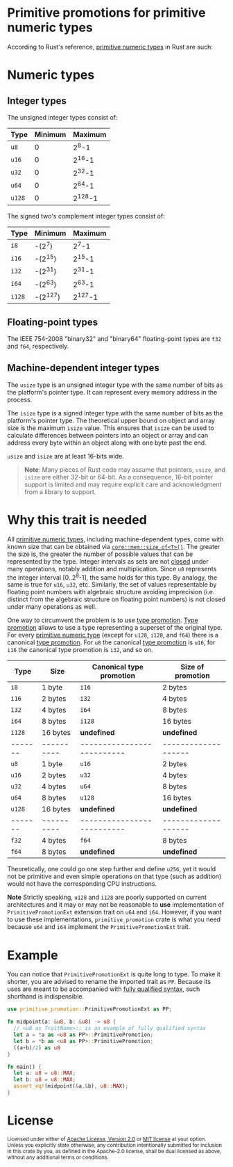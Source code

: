 # Primitive promotions for primitive numeric types

According to Rust's reference, [primitive numeric types][primitive numeric type] in Rust are such:

# Numeric types

## Integer types

The unsigned integer types consist of:

Type   | Minimum | Maximum
-------|---------|-------------------
`u8`   | 0       | 2<sup>8</sup>-1
`u16`  | 0       | 2<sup>16</sup>-1
`u32`  | 0       | 2<sup>32</sup>-1
`u64`  | 0       | 2<sup>64</sup>-1
`u128` | 0       | 2<sup>128</sup>-1

The signed two's complement integer types consist of:

Type   | Minimum            | Maximum
-------|--------------------|-------------------
`i8`   | -(2<sup>7</sup>)   | 2<sup>7</sup>-1
`i16`  | -(2<sup>15</sup>)  | 2<sup>15</sup>-1
`i32`  | -(2<sup>31</sup>)  | 2<sup>31</sup>-1
`i64`  | -(2<sup>63</sup>)  | 2<sup>63</sup>-1
`i128` | -(2<sup>127</sup>) | 2<sup>127</sup>-1


## Floating-point types

The IEEE 754-2008 "binary32" and "binary64" floating-point types are `f32` and
`f64`, respectively.

## Machine-dependent integer types

The `usize` type is an unsigned integer type with the same number of bits as the
platform's pointer type. It can represent every memory address in the process.

The `isize` type is a signed integer type with the same number of bits as the
platform's pointer type. The theoretical upper bound on object and array size
is the maximum `isize` value. This ensures that `isize` can be used to calculate
differences between pointers into an object or array and can address every byte
within an object along with one byte past the end.

`usize` and `isize` are at least 16-bits wide.

> **Note**: Many pieces of Rust code may assume that pointers, `usize`, and
> `isize` are either 32-bit or 64-bit. As a consequence, 16-bit
> pointer support is limited and may require explicit care and acknowledgment
> from a library to support.

# Why this trait is needed

All [primitive numeric types][primitive numeric type], including machine-dependent types, come with known size that can be obtained via [`core::mem::size_of<T>()`][core::mem::size_of]. The greater the size is, the greater the number of possible values that can be represented by the type. Integer intervals as sets are not [closed](https://en.wikipedia.org/wiki/Closure_(mathematics)) under many operations, notably addition and multiplication. Since `u8` represents the integer interval \[0..2<sup>8</sup>-1\], the same holds for this type. By analogy, the same is true for `u16`, `u32`, etc. Similarly, the set of values representable by floating point numbers with algebraic structure avoiding imprecision (i.e. distinct from the algebraic structure on floating point numbers) is not closed under many operations as well.

One way to circumvent the problem is to use [type promotion]. [Type promotion][type promotion] allows to use a type representing a superset of the original type. For every [primitive numeric type] (except for `u128`, `i128`, and `f64`) there is a canonical [type promotion]. For `u8` the canonical [type promotion] is `u16`, for `i16` the canonical type promotion is `i32`, and so on.

Type   | Size     | Canonical type promotion | Size of promotion
-------|----------|--------------------------|-------------------
`i8`   | 1 byte   | `i16`                    | 2 bytes
`i16`  | 2 bytes  | `i32`                    | 4 bytes
`i32`  | 4 bytes  | `i64`                    | 8 bytes
`i64`  | 8 bytes  | `i128`                   | 16 bytes
`i128` | 16 bytes | **undefined**            | **undefined**
-------|----------|--------------------------|-------------------
`u8`   | 1 byte   | `u16`                    | 2 bytes
`u16`  | 2 bytes  | `u32`                    | 4 bytes
`u32`  | 4 bytes  | `u64`                    | 8 bytes
`u64`  | 8 bytes  | `u128`                   | 16 bytes
`u128` | 16 bytes | **undefined**            | **undefined**
-------|----------|--------------------------|-------------------
`f32`  | 4 bytes  | `f64`                    | 8 bytes
`f64`  | 8 bytes  | **undefined**            | **undefined**

Theoretically, one could go one step further and define `u256`, yet it would not be primitive and even simple operations on that type (such as addition) would not have the corresponding CPU instructions.

**Note** Strictly speaking, `u128` and `i128` are poorly supported on current architectures and it may or may not be reasonable to **use** implementation of `PrimitivePromotionExt` extension trait on `u64` and `i64`. However, if you want to use these implementations, `primitive_promotion` crate is what you need because `u64` and `i64` implement the `PrimitivePromotionExt` trait.

# Example

You can notice that `PrimitivePromotionExt` is quite long to type. To make it shorter, you are advised to rename the imported trait as `PP`. Because its uses are meant to be accompanied with [fully qualified syntax](https://doc.rust-lang.org/book/ch19-03-advanced-traits.html#fully-qualified-syntax-for-disambiguation-calling-methods-with-the-same-name), such shorthand is indispensible.

```rust
use primitive_promotion::PrimitivePromotionExt as PP;

fn midpoint(a: &u8, b: &u8) -> u8 {
  // <u8 as TraitName>:: is an example of fully qualified syntax
  let a = *a as <u8 as PP>::PrimitivePromotion;
  let b = *b as <u8 as PP>::PrimitivePromotion;
  ((a+b)/2) as u8
}

fn main() {
  let a: u8 = u8::MAX;
  let b: u8 = u8::MAX;
  assert_eq!(midpoint(&a,&b), u8::MAX);
}
```

# License

<sup>
Licensed under either of <a href="LICENSE-APACHE">Apache License, Version
2.0</a> or <a href="LICENSE-MIT">MIT license</a> at your option.
</sup>

<br>

<sub>
Unless you explicitly state otherwise, any contribution intentionally submitted
for inclusion in this crate by you, as defined in the Apache-2.0 license, shall
be dual licensed as above, without any additional terms or conditions.
</sub>

[primitive numeric type]: https://doc.rust-lang.org/reference/types/numeric.html
[core::mem::size_of]: https://doc.rust-lang.org/stable/core/mem/fn.size_of.html
[type promotion]: https://en.wikipedia.org/wiki/Type_conversion#Type_promotion